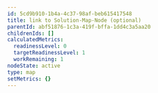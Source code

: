 ```yaml
---
id: 5cd9b910-1b4a-4c37-98af-beb615417548
title: link to Solution-Map-Node (optional)
parentId: abf51876-1c3a-419f-bffa-1dd4c3a5aa20
childrenIds: []
calculatedMetrics:
  readinessLevel: 0
  targetReadinessLevel: 1
  workRemaining: 1
nodeState: active
type: map
setMetrics: {}
---
```

